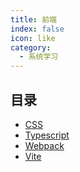 ```yaml
---
title: 前端
index: false
icon: like
category:
  - 系统学习
---
```


## 目录

- [CSS](css.md)
- [Typescript](typescript.md)
- [Webpack](webpack.md)
- [Vite](vite.md)

